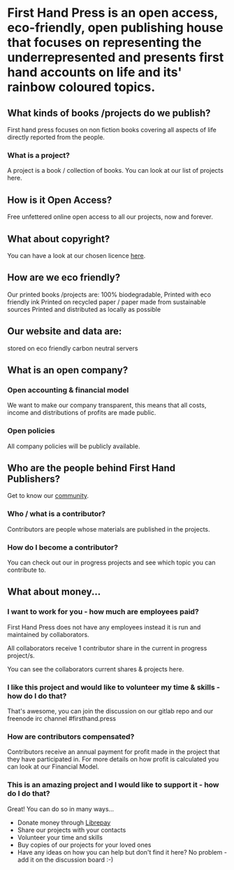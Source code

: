 # First Hand Press is an open access, eco-friendly, open publishing house that focuses on representing the underrepresented and presents first hand accounts on life and its' rainbow coloured topics.

## What kinds of books /projects do we publish?

First hand press focuses on non fiction books covering all aspects of life directly reported from the people.

### What is a project?
A project is a book / collection of books. You can look at our list of projects here.

## How is it Open Access?

Free unfettered online open access to all our projects, now and forever.

## What about copyright?

You can have a look at our chosen licence [here](../blob/master/LICENSE).

## How are we eco friendly?
Our printed books /projects are:
100% biodegradable,
Printed with eco friendly ink
Printed on recycled paper / paper made from sustainable sources
Printed and distributed as locally as possible

## Our website and data are:
stored on eco friendly carbon neutral servers

## What is an open company?

### Open accounting & financial model
We want to make our company transparent, this means that all costs, income and distributions of profits are made public.

### Open policies
All company policies will be publicly available.

## Who are the people behind First Hand Publishers?
Get to know our [community](https://gitlab.com/aimeejulia/firsthandpress/wikis/About-First-Hand-Press).

### Who / what is a contributor?
Contributors are people whose materials are published in the projects.

### How do I become a contributor?
You can check out our in progress projects and see which topic you can contribute to.

## What about money...

### I want to work for you - how much are employees paid?
First Hand Press does not have any employees instead it is run and maintained by collaborators.

All collaborators receive 1 contributor share in the current in progress project/s.

You can see the collaborators current shares & projects here.

### I like this project and would like to volunteer my time & skills - how do I do that?

That's awesome, you can join the discussion on our gitlab repo and our freenode irc channel #firsthand.press

### How are contributors compensated?
Contributors receive an annual payment for profit made in the project that they have participated in. For more details on how profit is calculated you can look at our Financial Model.

### This is an amazing project and I would like to support it - how do I do that?

Great! You can do so in many ways...

* Donate money through [Librepay](https://liberapay.com/for/firsthand.press)
* Share our projects with your contacts
* Volunteer your time and skills
* Buy copies of our projects for your loved ones
* Have any ideas on how you can help but don't find it here? No problem - add it on the discussion board :-)
